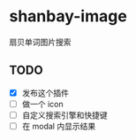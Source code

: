 # shanbay-image
扇贝单词图片搜索

## TODO
- [x] 发布这个插件
- [ ] 做一个 icon
- [ ] 自定义搜索引擎和快捷键
- [ ] 在 modal 内显示结果
